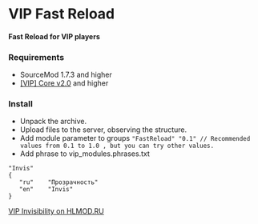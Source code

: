 # VIP Fast Reload
#### Fast Reload for VIP players

### Requirements
- SourceMod 1.7.3 and higher
- [[VIP] Core v2.0](https://github.com/R1KO/VIP-Core) and higher

### Install
- Unpack the archive.
- Upload files to the server, observing the structure.
- Add module parameter to groups
```"FastReload" "0.1" // Recommended values from 0.1 to 1.0 , but you can try other values.```
- Add phrase to vip_modules.phrases.txt
```
"Invis"
{
   "ru"    "Прозрачность"
   "en"    "Invis"
}
```

[VIP Invisibility on HLMOD.RU](https://hlmod.ru/resources/vip-fast-reload.824/)
